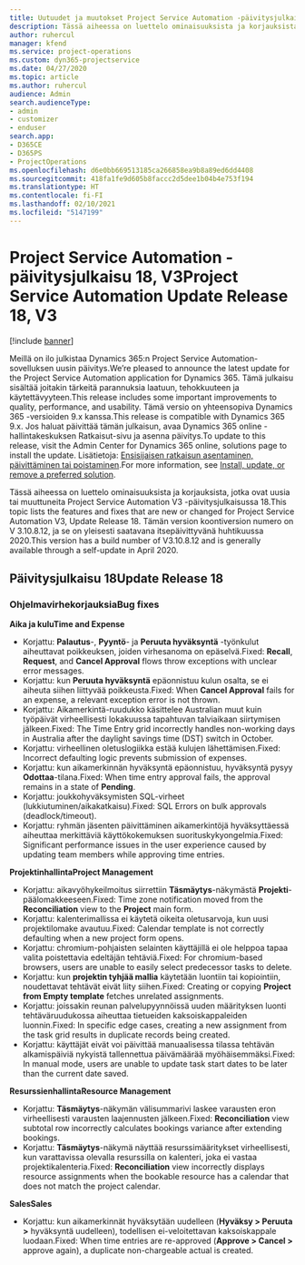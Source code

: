 ```yaml
---
title: Uutuudet ja muutokset Project Service Automation -päivitysjulkaisussa 18, V3
description: Tässä aiheessa on luettelo ominaisuuksista ja korjauksista, jotka ovat käytettävissä Project Service Automation -päivitysjulkaisussa 18, V3.
author: ruhercul
manager: kfend
ms.service: project-operations
ms.custom: dyn365-projectservice
ms.date: 04/27/2020
ms.topic: article
ms.author: ruhercul
audience: Admin
search.audienceType:
- admin
- customizer
- enduser
search.app:
- D365CE
- D365PS
- ProjectOperations
ms.openlocfilehash: d6e0bb669513185ca266858ea9b8a89ed6dd4408
ms.sourcegitcommit: 418fa1fe9d605b8faccc2d5dee1b04b4e753f194
ms.translationtype: HT
ms.contentlocale: fi-FI
ms.lasthandoff: 02/10/2021
ms.locfileid: "5147199"
---
```

# <a name="project-service-automation-update-release-18-v3"></a><span data-ttu-id="f5a88-103">Project Service Automation -päivitysjulkaisu 18, V3</span><span class="sxs-lookup"><span data-stu-id="f5a88-103">Project Service Automation Update Release 18, V3</span></span>

[!include [banner](../includes/psa-now-project-operations.md)]

<span data-ttu-id="f5a88-104">Meillä on ilo julkistaa Dynamics 365:n Project Service Automation-sovelluksen uusin päivitys.</span><span class="sxs-lookup"><span data-stu-id="f5a88-104">We’re pleased to announce the latest update for the Project Service Automation application for Dynamics 365.</span></span> <span data-ttu-id="f5a88-105">Tämä julkaisu sisältää joitakin tärkeitä parannuksia laatuun, tehokkuuteen ja käytettävyyteen.</span><span class="sxs-lookup"><span data-stu-id="f5a88-105">This release includes some important improvements to quality, performance, and usability.</span></span> <span data-ttu-id="f5a88-106">Tämä versio on yhteensopiva Dynamics 365 -versioiden 9.x kanssa.</span><span class="sxs-lookup"><span data-stu-id="f5a88-106">This release is compatible with Dynamics 365 9.x.</span></span> <span data-ttu-id="f5a88-107">Jos haluat päivittää tämän julkaisun, avaa Dynamics 365 online -hallintakeskuksen Ratkaisut-sivu ja asenna päivitys.</span><span class="sxs-lookup"><span data-stu-id="f5a88-107">To update to this release, visit the Admin Center for Dynamics 365 online, solutions page to install the update.</span></span> <span data-ttu-id="f5a88-108">Lisätietoja: [Ensisijaisen ratkaisun asentaminen, päivittäminen tai poistaminen](https://docs.microsoft.com/power-platform/admin/install-remove-preferred-solution).</span><span class="sxs-lookup"><span data-stu-id="f5a88-108">For more information, see [Install, update, or remove a preferred solution](https://docs.microsoft.com/power-platform/admin/install-remove-preferred-solution).</span></span>

<span data-ttu-id="f5a88-109">Tässä aiheessa on luettelo ominaisuuksista ja korjauksista, jotka ovat uusia tai muuttuneita Project Service Automation V3 -päivitysjulkaisussa 18.</span><span class="sxs-lookup"><span data-stu-id="f5a88-109">This topic lists the features and fixes that are new or changed for Project Service Automation V3, Update Release 18.</span></span> <span data-ttu-id="f5a88-110">Tämän version koontiversion numero on V 3.10.8.12, ja se on yleisesti saatavana itsepäivittyvänä huhtikuussa 2020.</span><span class="sxs-lookup"><span data-stu-id="f5a88-110">This version has a build number of V3.10.8.12 and is generally available through a self-update in April 2020.</span></span>

## <a name="update-release-18"></a><span data-ttu-id="f5a88-111">Päivitysjulkaisu 18</span><span class="sxs-lookup"><span data-stu-id="f5a88-111">Update Release 18</span></span>

### <a name="bug-fixes"></a><span data-ttu-id="f5a88-112">Ohjelmavirhekorjauksia</span><span class="sxs-lookup"><span data-stu-id="f5a88-112">Bug fixes</span></span>

<span data-ttu-id="f5a88-113">**Aika ja kulu**</span><span class="sxs-lookup"><span data-stu-id="f5a88-113">**Time and Expense**</span></span>

- <span data-ttu-id="f5a88-114">Korjattu: **Palautus**-, **Pyyntö**- ja **Peruuta hyväksyntä** -työnkulut aiheuttavat poikkeuksen, joiden virhesanoma on epäselvä.</span><span class="sxs-lookup"><span data-stu-id="f5a88-114">Fixed: **Recall**, **Request**, and **Cancel Approval** flows throw exceptions with unclear error messages.</span></span>
- <span data-ttu-id="f5a88-115">Korjattu: kun **Peruuta hyväksyntä** epäonnistuu kulun osalta, se ei aiheuta siihen liittyvää poikkeusta.</span><span class="sxs-lookup"><span data-stu-id="f5a88-115">Fixed: When **Cancel Approval** fails for an expense, a relevant exception error is not thrown.</span></span>
- <span data-ttu-id="f5a88-116">Korjattu: Aikamerkintä-ruudukko käsittelee Australian muut kuin työpäivät virheellisesti lokakuussa tapahtuvan talviaikaan siirtymisen jälkeen.</span><span class="sxs-lookup"><span data-stu-id="f5a88-116">Fixed: The Time Entry grid incorrectly handles non-working days in Australia after the daylight savings time (DST) switch in October.</span></span>
- <span data-ttu-id="f5a88-117">Korjattu: virheellinen oletuslogiikka estää kulujen lähettämisen.</span><span class="sxs-lookup"><span data-stu-id="f5a88-117">Fixed: Incorrect defaulting logic prevents submission of expenses.</span></span>
- <span data-ttu-id="f5a88-118">Korjattu: kun aikamerkinnän hyväksyntä epäonnistuu, hyväksyntä pysyy **Odottaa**-tilana.</span><span class="sxs-lookup"><span data-stu-id="f5a88-118">Fixed: When time entry approval fails, the approval remains in a state of **Pending**.</span></span>
- <span data-ttu-id="f5a88-119">Korjattu: joukkohyväksymisten SQL-virheet (lukkiutuminen/aikakatkaisu).</span><span class="sxs-lookup"><span data-stu-id="f5a88-119">Fixed: SQL Errors on bulk approvals (deadlock/timeout).</span></span>
- <span data-ttu-id="f5a88-120">Korjattu: ryhmän jäsenten päivittäminen aikamerkintöjä hyväksyttäessä aiheuttaa merkittäviä käyttökokemuksen suorituskykyongelmia.</span><span class="sxs-lookup"><span data-stu-id="f5a88-120">Fixed: Significant performance issues in the user experience caused by updating team members while approving time entries.</span></span>

<span data-ttu-id="f5a88-121">**Projektinhallinta**</span><span class="sxs-lookup"><span data-stu-id="f5a88-121">**Project Management**</span></span>

- <span data-ttu-id="f5a88-122">Korjattu: aikavyöhykeilmoitus siirrettiin **Täsmäytys**-näkymästä **Projekti**-päälomakkeeseen.</span><span class="sxs-lookup"><span data-stu-id="f5a88-122">Fixed: Time zone notification moved from the **Reconciliation** view to the **Project** main form.</span></span>
- <span data-ttu-id="f5a88-123">Korjattu: kalenterimallissa ei käytetä oikeita oletusarvoja, kun uusi projektilomake avautuu.</span><span class="sxs-lookup"><span data-stu-id="f5a88-123">Fixed: Calendar template is not correctly defaulting when a new project form opens.</span></span>
- <span data-ttu-id="f5a88-124">Korjattu: chromium-pohjaisten selainten käyttäjillä ei ole helppoa tapaa valita poistettavia edeltäjän tehtäviä.</span><span class="sxs-lookup"><span data-stu-id="f5a88-124">Fixed: For chromium-based browsers, users are unable to easily select predecessor tasks to delete.</span></span>
- <span data-ttu-id="f5a88-125">Korjattu: kun **projektin tyhjää mallia** käytetään luontiin tai kopiointiin, noudettavat tehtävät eivät liity siihen.</span><span class="sxs-lookup"><span data-stu-id="f5a88-125">Fixed: Creating or copying **Project from Empty template** fetches unrelated assignments.</span></span>
- <span data-ttu-id="f5a88-126">Korjattu: joissakin reunan palvelupyynnöissä uuden määrityksen luonti tehtäväruudukossa aiheuttaa tietueiden kaksoiskappaleiden luonnin.</span><span class="sxs-lookup"><span data-stu-id="f5a88-126">Fixed: In specific edge cases, creating a new assignment from the task grid results in duplicate records being created.</span></span>
- <span data-ttu-id="f5a88-127">Korjattu: käyttäjät eivät voi päivittää manuaalisessa tilassa tehtävän alkamispäiviä nykyistä tallennettua päivämäärää myöhäisemmäksi.</span><span class="sxs-lookup"><span data-stu-id="f5a88-127">Fixed: In manual mode, users are unable to update task start dates to be later than the current date saved.</span></span>

<span data-ttu-id="f5a88-128">**Resurssienhallinta**</span><span class="sxs-lookup"><span data-stu-id="f5a88-128">**Resource Management**</span></span>

- <span data-ttu-id="f5a88-129">Korjattu: **Täsmäytys**-näkymän välisummarivi laskee varausten eron virheellisesti varausten laajennusten jälkeen.</span><span class="sxs-lookup"><span data-stu-id="f5a88-129">Fixed: **Reconciliation** view subtotal row incorrectly calculates bookings variance after extending bookings.</span></span>
- <span data-ttu-id="f5a88-130">Korjattu: **Täsmäytys**-näkymä näyttää resurssimääritykset virheellisesti, kun varattavissa olevalla resurssilla on kalenteri, joka ei vastaa projektikalenteria.</span><span class="sxs-lookup"><span data-stu-id="f5a88-130">Fixed: **Reconciliation** view incorrectly displays resource assignments when the bookable resource has a calendar that does not match the project calendar.</span></span>

<span data-ttu-id="f5a88-131">**Sales**</span><span class="sxs-lookup"><span data-stu-id="f5a88-131">**Sales**</span></span>

- <span data-ttu-id="f5a88-132">Korjattu: kun aikamerkinnät hyväksytään uudelleen (**Hyväksy > Peruuta >** hyväksyntä uudelleen), todellisen ei-veloitettavan kaksoiskappale luodaan.</span><span class="sxs-lookup"><span data-stu-id="f5a88-132">Fixed: When time entries are re-approved (**Approve > Cancel >** approve again), a duplicate non-chargeable actual is created.</span></span>
